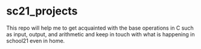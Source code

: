 # sc21_projects
This repo will help me to get acquainted with the base operations in C such as input, output, and arithmetic and keep in touch with what is happening in school21 even in home.
